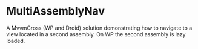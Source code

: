 # MultiAssemblyNav
A MvvmCross (WP and Droid) solution demonstrating how to navigate to a view located in a second assembly. On WP the second assembly is lazy loaded.
